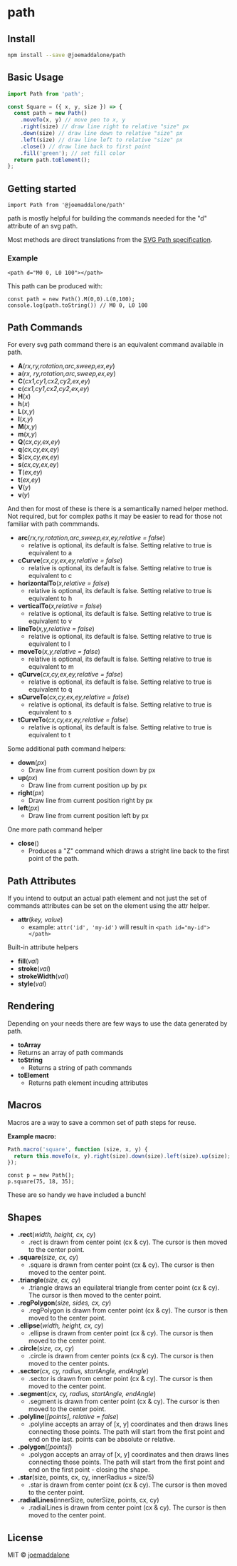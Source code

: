 # path

## Install

```bash
npm install --save @joemaddalone/path
```

## Basic Usage

```js
import Path from 'path';

const Square = ({ x, y, size }) => {
  const path = new Path()
    .moveTo(x, y) // move pen to x, y
    .right(size) // draw line right to relative "size" px
    .down(size) // draw line down to relative "size" px
    .left(size) // draw line left to relative "size" px
    .close() // draw line back to first point
    .fill('green'); // set fill color
  return path.toElement();
};
```


## Getting started

```
import Path from '@joemaddalone/path'
```

path is mostly helpful for building the commands needed for the "d" attribute of an svg path.

Most methods are direct translations from the [SVG Path specification](https://developer.mozilla.org/en-US/docs/Web/SVG/Tutorial/Paths).

### Example

`<path d="M0 0, L0 100"></path>`

This path can be produced with:

```
const path = new Path().M(0,0).L(0,100);
console.log(path.toString()) // M0 0, L0 100
```

## Path Commands

For every svg path command there is an equivalent command available in path.

- **A**(_rx,ry,rotation,arc,sweep,ex,ey_)
- **a**(_rx, ry,rotation,arc,sweep,ex,ey_)
- **C**(_cx1,cy1,cx2,cy2,ex,ey_)
- **c**(_cx1,cy1,cx2,cy2,ex,ey_)
- **H**(_x_)
- **h**(_x_)
- **L**(_x,y_)
- **l**(_x,y_)
- **M**(_x,y_)
- **m**(_x,y_)
- **Q**(_cx,cy,ex,ey_)
- **q**(_cx,cy,ex,ey_)
- **S**(_cx,cy,ex,ey_)
- **s**(_cx,cy,ex,ey_)
- **T**(_ex,ey_)
- **t**(_ex,ey_)
- **V**(_y_)
- **v**(_y_)

And then for most of these is there is a semantically named helper method. Not required, but for complex paths it may be easier to read for those not familiar with path commmands.

- **arc**(_rx,ry,rotation,arc,sweep,ex,ey,relative = false_)
  - relative is optional, its default is false. Setting relative to true is equivalent to a
- **cCurve**(_cx,cy,ex,ey,relative = false_)
  - relative is optional, its default is false. Setting relative to true is equivalent to c
- **horizontalTo**(_x,relative = false_)
  - relative is optional, its default is false. Setting relative to true is equivalent to h
- **verticalTo**(_x,relative = false_)
  - relative is optional, its default is false. Setting relative to true is equivalent to v
- **lineTo**(_x,y,relative = false_)
  - relative is optional, its default is false. Setting relative to true is equivalent to l
- **moveTo**(_x,y,relative = false_)
  - relative is optional, its default is false. Setting relative to true is equivalent to m
- **qCurve**(_cx,cy,ex,ey,relative = false_)
  - relative is optional, its default is false. Setting relative to true is equivalent to q
- **sCurveTo**(_cx,cy,ex,ey,relative = false_)
  - relative is optional, its default is false. Setting relative to true is equivalent to s
- **tCurveTo**(_cx,cy,ex,ey,relative = false_)
  - relative is optional, its default is false. Setting relative to true is equivalent to t

Some additional path command helpers:

- **down**(_px_)
  - Draw line from current position down by px
- **up**(_px_)
  - Draw line from current position up by px
- **right**(_px_)
  - Draw line from current position right by px
- **left**(_px_)
  - Draw line from current position left by px

One more path command helper

- **close**()
  - Produces a "Z" command which draws a stright line back to the first point of the path.

## Path Attributes

If you intend to output an actual path element and not just the set of commands attributes can be set on the element using the attr helper.

- **attr**(_key, value_)
  - example: `attr('id', 'my-id')` will result in `<path id="my-id"></path>`

Built-in attribute helpers

- **fill**(_val_)
- **stroke**(_val_)
- **strokeWidth**(_val_)
- **style**(_val_)

## Rendering

Depending on your needs there are few ways to use the data generated by path.

- **toArray**
- Returns an array of path commands
- **toString**
  - Returns a string of path commands
- **toElement**
  - Returns path element incuding attributes

## Macros

Macros are a way to save a common set of path steps for reuse.

**Example macro:**

```js
Path.macro('square', function (size, x, y) {
  return this.moveTo(x, y).right(size).down(size).left(size).up(size);
});
```

```
const p = new Path();
p.square(75, 18, 35);
```

These are so handy we have included a bunch!

## Shapes

- **.rect**(_width, height, cx, cy_)
  - .rect is drawn from center point (cx & cy). The cursor is then moved to the center point.
- **.square**(_size, cx, cy_)
  - .square is drawn from center point (cx & cy). The cursor is then moved to the center point.
- **.triangle**(_size, cx, cy_)
  - .triangle draws an equilateral triangle from center point (cx & cy). The cursor is then moved to the center point.
- **.regPolygon**(_size, sides, cx, cy_)
  - .regPolygon is drawn from center point (cx & cy). The cursor is then moved to the center point.
- **.ellipse**(_width, height, cx, cy_)
  - .ellipse is drawn from center point (cx & cy). The cursor is then moved to the center point.
- **.circle**(_size, cx, cy_)
  - .circle is drawn from center points (cx & cy). The cursor is then moved to the center points.
- **.sector**(_cx, cy, radius, startAngle, endAngle_)
  - .sector is drawn from center point (cx & cy). The cursor is then moved to the center point.
- **.segment**(_cx, cy, radius, startAngle, endAngle_)
  - .segment is drawn from center point (cx & cy). The cursor is then moved to the center point.
- **.polyline**(_[points], relative = false_)
  - .polyline accepts an array of [x, y] coordinates and then draws lines connecting those points.  The path will start from the first point and end on the last.  points can be absolute or relative.
- **.polygon**(_[points]_)
  - .polygon accepts an array of [x, y] coordinates and then draws lines connecting those points.  The path will start from the first point and end on the first point - closing the shape.
- **.star**(size, points, cx, cy, innerRadius = size/5)
  - .star is drawn from center point (cx & cy). The cursor is then moved to the center point.
- **.radialLines**(innerSize, outerSize, points, cx, cy)
  - .radialLines is drawn from center point (cx & cy). The cursor is then moved to the center point.  

## License

MIT © [joemaddalone](https://github.com/joemaddalone)